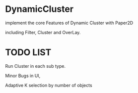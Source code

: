 # DynamicCluster

implement the core Features of Dynamic Cluster with Paper2D

including Filter, Cluster and OverLay.





# TODO LIST

Run Cluster in each sub type.

Minor Bugs in UI,

Adaptive K selection by number of objects
